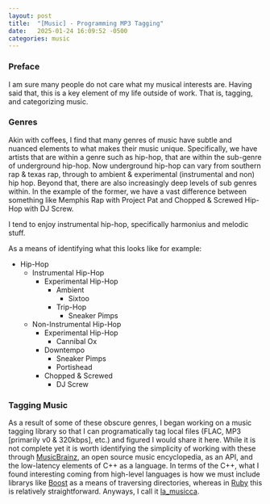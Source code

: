 ```yaml
---
layout: post
title:  "[Music] - Programming MP3 Tagging"
date:   2025-01-24 16:09:52 -0500
categories: music
---
```

### Preface
I am sure many people do not care what my musical interests are. Having said that, this is a key element of my life outside of work. That is, tagging, and categorizing music.

### Genres

Akin with coffees, I find that many genres of music have subtle and nuanced elements to what makes their music unique. Specifically, we have artists that are within a genre such as hip-hop, that are within the sub-genre of underground hip-hop. Now underground hip-hop can vary from southern rap & texas rap, through to ambient & experimental (instrumental and non) hip hop. Beyond that, there are also increasingly deep levels of sub genres within. In the example of the former, we have a vast difference between something like Memphis Rap with Project Pat and Chopped & Screwed Hip-Hop with DJ Screw. 

I tend to enjoy instrumental hip-hop, specifically harmonius and melodic stuff. 

As a means of identifying what this looks like for example:

- Hip-Hop
    - Instrumental Hip-Hop
        - Experimental Hip-Hop
            - Ambient
                - Sixtoo
            - Trip-Hop
                - Sneaker Pimps
    - Non-Instrumental Hip-Hop
        - Experimental Hip-Hop
            - Cannibal Ox
        - Downtempo
            - Sneaker Pimps
            - Portishead
        - Chopped & Screwed
            - DJ Screw

### Tagging Music

As a result of some of these obscure genres, I began working on a music tagging library so that I can programatically tag local files (FLAC, MP3 [primarily v0 & 320kbps], etc.) and figured I would share it here. While it is not complete yet it is worth identifying the simplicity of working with these through [MusicBrainz], an open source music encyclopedia, as an API, and the low-latency elements of C++ as a language. In terms of the C++, what I found interesting coming from high-level languages is how we must include librarys like [Boost] as a means of traversing directories, whereas in [Ruby] this is relatively straightforward. Anyways, I call it [la_musicca].

[MusicBrainz]: https://www.musicbrainz.org
[Boost]: https://boost.org
[Ruby]: https://ruby-doc.org/core-3.0.0/Dir.html
[la_musicca]: https://github.com/zachweed/la_musicca